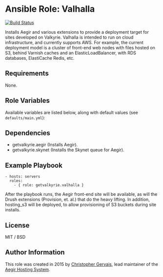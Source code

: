 # Ansible Role: Valhalla

[![Build Status](https://travis-ci.org/GetValkyrie/ansible-role-valhalla.svg?branch=master)](https://travis-ci.org/GetValkyrie/ansible-role-valhalla)

Installs Aegir and various extensions to provide a deployment target for sites
developed on Valkyrie. Valhalla is intended to run on cloud infrastructure, and
currently supports AWS. For example, the current deployment model is a cluster
of front-end web nodes with files hosted on S3, behind Varnish caches and an
ElasticLoadBalancer, with RDS databases, ElastiCache Redis, etc.

## Requirements

None.

## Role Variables

Available variables are listed below, along with default values (see `defaults/main.yml`):


## Dependencies

  - getvalkyrie.aegir (Installs Aegir).
  - getvalkyrie.skynet (Installs the Skynet queue for Aegir).

## Example Playbook

    - hosts: servers
      roles:
        - { role: getvalkyrie.valhalla }

After the playbook runs, the Aegir front-end site will be available, as will
the Drush extensions (Provision, et. al.) that do the heavy lifting. In
addition, hosting_s3 will be deployed, to allow provisioning of S3 buckets
during site installs.

## License

MIT / BSD

## Author Information

This role was created in 2015 by [Christopher Gervais](http://ergonlogic.com/), lead maintainer of the [Aegir Hosting System](http://www.aegirproject.org).
